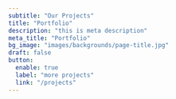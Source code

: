 ```yaml
---
subtitle: "Our Projects"
title: "Portfolio"
description: "this is meta description"
meta_title: "Portfolio"
bg_image: "images/backgrounds/page-title.jpg"
draft: false
button:
  enable: true
  label: "more projects"
  link: "/projects"
---
```

